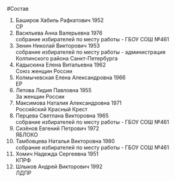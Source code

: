 #Состав
1. Баширов Хабиль Рафкатович 1952   
    СР
2. Васильева Анна Валерьевна 1976   
    собрание избирателей по месту работы - ГБОУ СОШ №461
3. Зенин Николай Викторович 1953   
    собрание избирателей по месту работы - администрация Колпинского района Санкт-Петербурга
4. Кадыскина Елена Витальевна 1962   
    Союз женщин России
5. Колмычевская Елена Александровна 1966   
    ЕР
6. Летова Лидия Павловна 1955   
    За женщин России
7. Максимова Наталия Александровна 1971   
    Российский Красный Крест
8. Перцева Светлана Викторовна 1965   
    собрание избирателей по месту работы - ГБОУ СОШ №461
9. Сизёнов Евгений Петрович 1972   
    ЯБЛОКО
10. Тамбовцева Наталья Викторовна 1980   
    собрание избирателей по месту работы - ГБОУ СОШ №461
11. Хомич Надежда Сергеевна 1951   
    КПРФ
12. Шлыков Андрей Викторович 1992   
    ЛДПР

